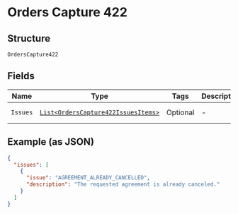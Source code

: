 
# Orders Capture 422

## Structure

`OrdersCapture422`

## Fields

| Name | Type | Tags | Description | Getter | Setter |
|  --- | --- | --- | --- | --- | --- |
| `Issues` | [`List<OrdersCapture422IssuesItems>`](../../doc/models/containers/orders-capture-422-issues-items.md) | Optional | - | List<OrdersCapture422IssuesItems> getIssues() | setIssues(List<OrdersCapture422IssuesItems> issues) |

## Example (as JSON)

```json
{
  "issues": [
    {
      "issue": "AGREEMENT_ALREADY_CANCELLED",
      "description": "The requested agreement is already canceled."
    }
  ]
}
```

